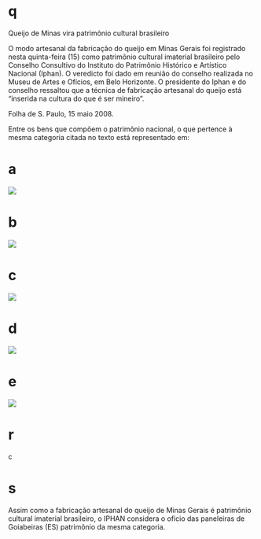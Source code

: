 # q
Queijo de Minas vira patrimônio cultural brasileiro

O modo artesanal da fabricação do queijo em Minas Gerais foi registrado nesta quinta-feira (15) como patrimônio cultural imaterial brasileiro pelo Conselho Consultivo do Instituto do Patrimônio Histórico e Artístico Nacional (Iphan). O veredicto foi dado em reunião do conselho realizada no Museu de Artes e Ofícios, em Belo Horizonte. O presidente do Iphan e do conselho ressaltou que a técnica de fabricação artesanal do queijo está “inserida na cultura do que é ser mineiro”.

Folha de S. Paulo, 15 maio 2008.

Entre os bens que compõem o patrimônio nacional, o que pertence à mesma categoria citada no texto está representado em:

# a
![](https://firebasestorage.googleapis.com/v0/b/firebase-enemio.appspot.com/o/questoes%2F238%2F80874199-9c27-4a93-e005-8b1fd39315f6.png?alt=media\&token=38872009-d766-42ed-a219-9d502805089b)

# b
![](https://firebasestorage.googleapis.com/v0/b/firebase-enemio.appspot.com/o/questoes%2F238%2Fa223ce61-425f-284f-4248-2f84e5a08279.png?alt=media\&token=ef6549f4-ab07-4360-be9c-6774f03ee8ab)

# c
![](https://firebasestorage.googleapis.com/v0/b/firebase-enemio.appspot.com/o/questoes%2F238%2Fdd5e99dc-c56a-9e89-a82d-b1d75e6d2150.png?alt=media\&token=8342bf03-dd26-435b-9429-dbb1e6b418c3)

# d
![](https://firebasestorage.googleapis.com/v0/b/firebase-enemio.appspot.com/o/questoes%2F238%2Fe72e5eee-e67f-ccb2-f34c-9f1ea6bd1efd.png?alt=media\&token=c272206e-58af-4ae9-b352-73dba96d2df8)

# e
![](https://firebasestorage.googleapis.com/v0/b/firebase-enemio.appspot.com/o/questoes%2F238%2F3d4e438b-4e81-a681-66b4-2b36fca05eb2.png?alt=media\&token=e98e9e76-9863-424a-b45e-aa507fa3704e)

# r
c

# s
Assim como a fabricação artesanal do queijo de Minas Gerais é patrimônio cultural imaterial brasileiro, o IPHAN considera o ofício das paneleiras de Goiabeiras (ES) patrimônio da mesma categoria.
